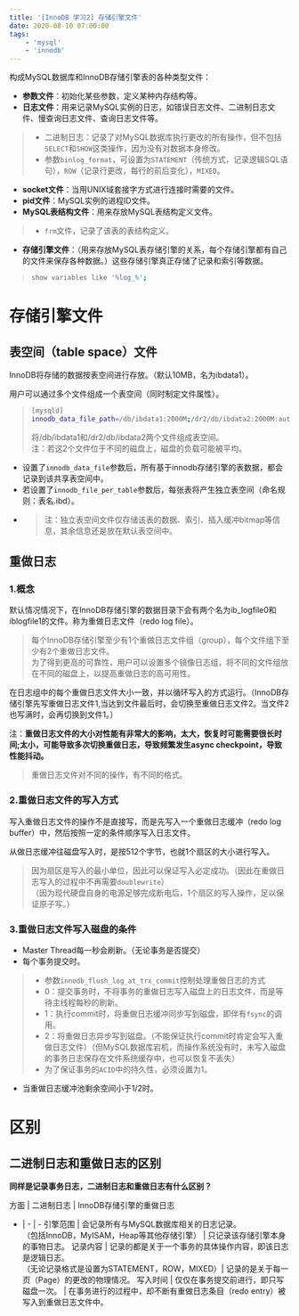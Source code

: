 ```yaml
---
title: '[InnoDB 学习2] 存储引擎文件'
date: 2020-08-10 07:00:00
tags:
    - 'mysql'
    - 'innodb'
---
```



构成MySQL数据库和InnoDB存储引擎表的各种类型文件：

- **参数文件**：初始化某些参数，定义某种内存结构等。
- **日志文件**：用来记录MySQL实例的日志，如错误日志文件、二进制日志文件、慢查询日志文件、查询日志文件等。
> - 二进制日志：记录了对MySQL数据库执行更改的所有操作，但不包括`SELECT`和`SHOW`这类操作，因为没有对数据本身修改。
> - 参数`binlog_format`，可设置为`STATEMENT`（传统方式，记录逻辑SQL语句），`ROW`（记录行更改，每行的前后变化），`MIXED`。
- **socket文件**：当用UNIX域套接字方式进行连接时需要的文件。
- **pid文件**：MySQL实例的进程ID文件。
- **MySQL表结构文件**：用来存放MySQL表结构定义文件。
> - `frm`文件，记录了该表的表结构定义。
- **存储引擎文件**：（用来存放MySQL表存储引擎的关系，每个存储引擎都有自己的文件来保存各种数据。）这些存储引擎真正存储了记录和索引等数据。

> ```sh
> show variables like '%log_%';
> ```

# 存储引擎文件

## 表空间（table space）文件

InnoDB将存储的数据按表空间进行存放。（默认10MB，名为ibdata1）。

用户可以通过多个文件组成一个表空间（同时制定文件属性）。

> ```sh
> [mysqld]
> innodb_data_file_path=/db/ibdata1:2000M;/dr2/db/ibdata2:2000M:autoextend
> ```
> 将/db/ibdata1和/dr2/db/ibdata2两个文件组成表空间。<br/>
> 注：若这2个文件位于不同的磁盘上，磁盘的负载可能被平均。

- 设置了`innodb_data_file`参数后，所有基于innodb存储引擎的表数据，都会记录到该共享表空间中。
- 若设置了`innodb_file_per_table`参数后，每张表将产生独立表空间（命名规则：表名.ibd）。
- > 注：独立表空间文件仅存储该表的数据、索引、插入缓冲bitmap等信息，其余信息还是放在默认表空间中。

## 重做日志

### 1.概念

默认情况情况下，在InnoDB存储引擎的数据目录下会有两个名为ib_logfile0和iblogfile1的文件。称为重做日志文件（redo log file）。

> 每个InnoDB存储引擎至少有1个重做日志文件组（group），每个文件组下至少有2个重做日志文件。<br/>
> 为了得到更高的可靠性，用户可以设置多个镜像日志组，将不同的文件组放在不同的磁盘上，以提高重做日志的高可用性。

在日志组中的每个重做日志文件大小一致，并以循环写入的方式运行。（InnoDB存储引擎先写重做日志文件1,当达到文件最后时，会切换至重做日志文件2。当文件2也写满时，会再切换到文件1。）

注：**重做日志文件的大小对性能有非常大的影响，太大，恢复时可能需要很长时间;太小，可能导致多次切换重做日志，导致频繁发生async checkpoint，导致性能抖动。**

> 重做日志文件对不同的操作，有不同的格式。

### 2.重做日志文件的写入方式

写入重做日志文件的操作不是直接写，而是先写入一个重做日志缓冲（redo log buffer）中，然后按照一定的条件顺序写入日志文件。

从做日志缓冲往磁盘写入时，是按512个字节，也就1个扇区的大小进行写入。

> 因为扇区是写入的最小单位，因此可以保证写入必定成功。（因此在重做日志写入的过程中不再需要`doublewrite`）<br/>
> （因为现代硬盘自身的电源足够完成断电后，1个扇区的写入操作，足以保证原子写。）

### 3.重做日志文件写入磁盘的条件

- Master Thread每一秒会刷新。（无论事务是否提交）
- 每个事务提交时。
> - 参数`innodb_flush_log_at_trx_commit`控制处理重做日志的方式
> - 0：提交事务时，不将事务的重做日志写入磁盘上的日志文件，而是等待主线程每秒的刷新。
> - 1：执行commit时，将重做日志缓冲同步写到磁盘，即伴有`fsync`的调用。
> - 2：将重做日志异步写到磁盘。（不能保证执行commit时肯定会写入重做日志文件）（但MySQL数据库宕机，而操作系统没有时，未写入磁盘的事务日志保存在文件系统缓存中，也可以恢复不丢失）
> - 为了保证事务的`ACID`中的持久性，必须设置为1。
- 当重做日志缓冲池剩余空间小于1/2时。


# 区别

## 二进制日志和重做日志的区别

**同样是记录事务日志，二进制日志和重做日志有什么区别？**

方面 | 二进制日志 | InnoDB存储引擎的重做日志
- | - | -
引擎范围 | 会记录所有与MySQL数据库相关的日志记录。<br/>（包括InnoDB，MyISAM，Heap等其他存储引擎） | 只记录该存储引擎本身的事物日志。
记录内容 | 记录的都是关于一个事务的具体操作内容，即该日志是逻辑日志。<br/> （无论记录格式是设置为STATEMENT，ROW，MIXED）| 记录的是关于每一页（Page）的更改的物理情况。
写入时间 | 仅仅在事务提交前进行，即只写磁盘一次。 | 在事务进行的过程中，却不断有重做日志条目（redo entry）被写入到重做日志文件中。

